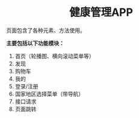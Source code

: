 # <center> 健康管理APP

页面包含了各种元素、方法使用。

**主要包括以下功能模块：**

1. 首页（轮播图、横向滚动菜单等）
2. 发现
3. 购物车
4. 我的
5. 登录/注册
6. 国家地区选择菜单（带导航）
7. 接口请求
8. 页面跳转

